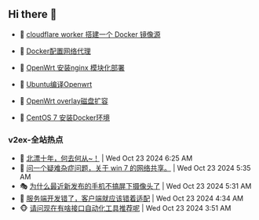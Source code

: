 ## Hi there 👋

<!--
**dkyg666/dkyg666** is a ✨ _special_ ✨ repository because its `README.md` (this file) appears on your GitHub profile.

Here are some ideas to get you started:

- 🔭 I’m currently working on ...
- 🌱 I’m currently learning ...
- 👯 I’m looking to collaborate on ...
- 🤔 I’m looking for help with ...
- 💬 Ask me about ...
- 📫 How to reach me: ...
- 😄 Pronouns: ...
- ⚡ Fun fact: ...
-->

<!-- BLOG-POST-LIST:START -->
- 🦩 [cloudflare worker 搭建一个 Docker 镜像源](http://blog.1996099.xyz/archives/cloudflare-worker-da-jian-yi-ge-docker-jing-xiang-zhan) 

- 🚦 [Docker配置网络代理](http://blog.1996099.xyz/archives/dockerpei-zhi-wang-luo-dai-li) 

- 🫶 [OpenWrt 安装nginx 模块化部署](http://blog.1996099.xyz/archives/openwrt-an-zhuang-nginx-mo-kuai-hua-bu-shu) 

- 🦄 [Ubuntu编译Openwrt](http://blog.1996099.xyz/archives/ubuntuzi-bian-yi-openwrt) 

- 🐻 [OpenWrt overlay磁盘扩容](http://blog.1996099.xyz/archives/openwrt-overlay) 

- 🤖 [CentOS 7 安装Docker环境](http://blog.1996099.xyz/archives/centos-docker) 
<!-- BLOG-POST-LIST:END -->

### v2ex-全站热点
<!-- v2ex:START -->
- 🥸 [北漂十年，何去何从~！](https://www.v2ex.com/t/1082905#reply0) | Wed Oct 23 2024 6:25 AM
- 🤗 [问一个疑难杂症问题，关于 win 7 的网络共享。](https://www.v2ex.com/t/1082876#reply4) | Wed Oct 23 2024 5:35 AM
- 🎭 [为什么最近新发布的手机不搞屏下摄像头了](https://www.v2ex.com/t/1082871#reply3) | Wed Oct 23 2024 5:31 AM
- 🥷 [服务端开发错了，客户端就应该错着适配](https://www.v2ex.com/t/1082855#reply22) | Wed Oct 23 2024 4:34 AM
- 🐵 [请问现在有啥接口自动化工具推荐呢](https://www.v2ex.com/t/1082844#reply0) | Wed Oct 23 2024 3:51 AM<!-- v2ex:END -->

